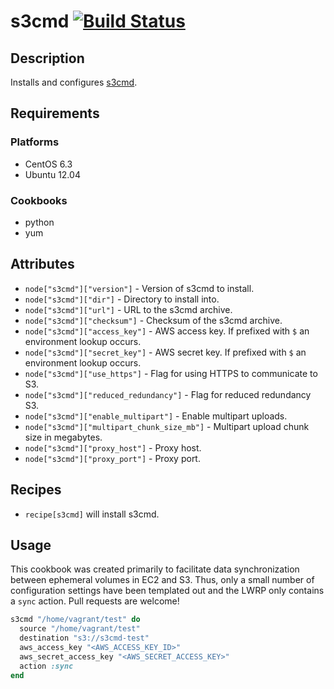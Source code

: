 # s3cmd [![Build Status](https://secure.travis-ci.org/hectcastro/chef-s3cmd.png?branch=master)](http://travis-ci.org/hectcastro/chef-s3cmd)

## Description

Installs and configures [s3cmd](https://github.com/s3tools/s3cmd).

## Requirements

### Platforms

* CentOS 6.3
* Ubuntu 12.04

### Cookbooks

* python
* yum

## Attributes

* `node["s3cmd"]["version"]` - Version of s3cmd to install.
* `node["s3cmd"]["dir"]` - Directory to install into.
* `node["s3cmd"]["url"]` - URL to the s3cmd archive.
* `node["s3cmd"]["checksum"]` - Checksum of the s3cmd archive.
* `node["s3cmd"]["access_key"]` - AWS access key. If prefixed with `$` an
  environment lookup occurs.
* `node["s3cmd"]["secret_key"]` - AWS secret key. If prefixed with `$` an
  environment lookup occurs.
* `node["s3cmd"]["use_https"]` - Flag for using HTTPS to communicate to S3.
* `node["s3cmd"]["reduced_redundancy"]` - Flag for reduced redundancy S3.
* `node["s3cmd"]["enable_multipart"]` - Enable multipart uploads.
* `node["s3cmd"]["multipart_chunk_size_mb"]` - Multipart upload chunk size in
  megabytes.
* `node["s3cmd"]["proxy_host"]` - Proxy host.
* `node["s3cmd"]["proxy_port"]` - Proxy port.

## Recipes

* `recipe[s3cmd]` will install s3cmd.

## Usage

This cookbook was created primarily to facilitate data synchronization between
ephemeral volumes in EC2 and S3.  Thus, only a small number of configuration
settings have been templated out and the LWRP only contains a `sync` action.
Pull requests are welcome!

``` ruby
s3cmd "/home/vagrant/test" do
  source "/home/vagrant/test"
  destination "s3://s3cmd-test"
  aws_access_key "<AWS_ACCESS_KEY_ID>"
  aws_secret_access_key "<AWS_SECRET_ACCESS_KEY>"
  action :sync
end
```
